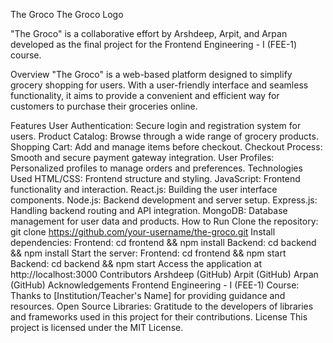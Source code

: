 The Groco
The Groco Logo

"The Groco" is a collaborative effort by Arshdeep, Arpit, and Arpan developed as the final project for the Frontend Engineering - I (FEE-1) course.

Overview
"The Groco" is a web-based platform designed to simplify grocery shopping for users. With a user-friendly interface and seamless functionality, it aims to provide a convenient and efficient way for customers to purchase their groceries online.

Features
User Authentication: Secure login and registration system for users.
Product Catalog: Browse through a wide range of grocery products.
Shopping Cart: Add and manage items before checkout.
Checkout Process: Smooth and secure payment gateway integration.
User Profiles: Personalized profiles to manage orders and preferences.
Technologies Used
HTML/CSS: Frontend structure and styling.
JavaScript: Frontend functionality and interaction.
React.js: Building the user interface components.
Node.js: Backend development and server setup.
Express.js: Handling backend routing and API integration.
MongoDB: Database management for user data and products.
How to Run
Clone the repository: git clone https://github.com/your-username/the-groco.git
Install dependencies:
Frontend: cd frontend && npm install
Backend: cd backend && npm install
Start the server:
Frontend: cd frontend && npm start
Backend: cd backend && npm start
Access the application at http://localhost:3000
Contributors
Arshdeep (GitHub)
Arpit (GitHub)
Arpan (GitHub)
Acknowledgements
Frontend Engineering - I (FEE-1) Course: Thanks to [Institution/Teacher's Name] for providing guidance and resources.
Open Source Libraries: Gratitude to the developers of libraries and frameworks used in this project for their contributions.
License
This project is licensed under the MIT License.

